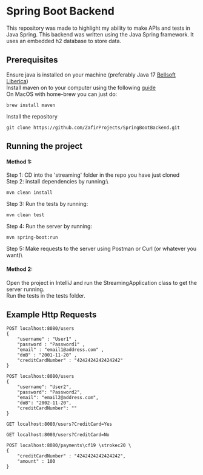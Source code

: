 # Spring Boot Backend

This repository was made to highlight my ability to make APIs and tests in Java Spring. This backend was written using the Java Spring framework. It uses an embedded h2 database to store data.

## Prerequisites
Ensure java is installed on your machine (preferably Java 17 [Bellsoft Liberica](https://bell-sw.com/pages/downloads/#jdk-17-lts)) \
Install maven on to your computer using the following [guide](https://www.baeldung.com/install-maven-on-windows-linux-mac) \
On MacOS with home-brew you can just do:
```
brew install maven
```
Install the repository
```
git clone https://github.com/ZafirProjects/SpringBootBackend.git
```
## Running the project
#### Method 1:
Step 1: CD into the 'streaming' folder in the repo you have just cloned\
Step 2: install dependencies by running:\
```
mvn clean install
```
Step 3: Run the tests by running:
```
mvn clean test
```
Step 4: Run the server by running:
```
mvn spring-boot:run
```
Step 5: Make requests to the server using Postman or Curl (or whatever you want)\

#### Method 2:
Open the project in IntelliJ and run the StreamingApplication class to get the server running.\
Run the tests in the tests folder.

## Example Http Requests
```
POST localhost:8080/users
{
    "username" : "User1" ,
    "password : "Password1" ,
    "email" : "email1@address.com" ,
    "doB" : "2001-11-20" ,
    "creditCardNumber" : "4242424242424242"
}
```
```
POST localhost:8080/users
{
    "username": "User2",
    "password": "Password2",
    "email": "email2@address.com",
    "doB": "2002-11-20",
    "creditCardNumber": ""
}
```
```
GET localhost:8080/users?CreditCard=Yes
```
```
GET localhost:8080/users?CreditCard=No
```
```
POST localhost:8080/payments\cf19 \strokec20 \
{
    "creditCardNumber" : "4242424242424242",
    "amount" : 100
}
```
